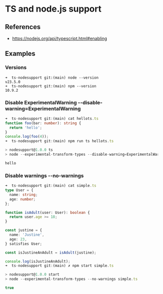 # TS and node.js support

## References

- https://nodejs.org/api/typescript.html#enabling

## Examples

### Versions

```
➜  ts-nodesupport git:(main) node --version
v23.5.0
➜  ts-nodesupport git:(main) npm --version
10.9.2
```

### Disable ExperimentalWarning --disable-warning=ExperimentalWarning 

```ts
➜  ts-nodesupport git:(main) cat hellots.ts 
function foo(bar: number): string {
  return 'hello';
}
console.log(foo(4));
➜  ts-nodesupport git:(main) npm run ts hellots.ts

> nodesupport@1.0.0 ts
> node --experimental-transform-types --disable-warning=ExperimentalWarning hellots.ts

hello
```

### Disable warnings --no-warnings

```ts
➜  ts-nodesupport git:(main) cat simple.ts 
type User = {
  name: string;
  age: number;
};

function isAdult(user: User): boolean {
  return user.age >= 18;
}

const justine = {
  name: 'Justine',
  age: 23,
} satisfies User;

const isJustineAnAdult = isAdult(justine);

console.log(isJustineAnAdult);
➜  ts-nodesupport git:(main) ✗ npm start simple.ts

> nodesupport@1.0.0 start
> node --experimental-transform-types --no-warnings simple.ts

true
```